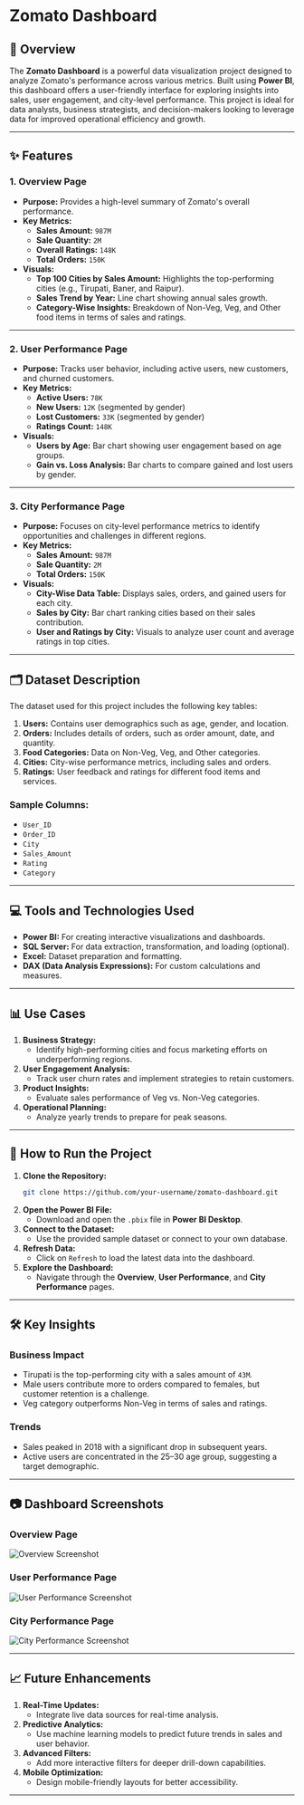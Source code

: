 # Zomato Dashboard

## 📖 Overview

The **Zomato Dashboard** is a powerful data visualization project designed to analyze Zomato's performance across various metrics. Built using **Power BI**, this dashboard offers a user-friendly interface for exploring insights into sales, user engagement, and city-level performance. This project is ideal for data analysts, business strategists, and decision-makers looking to leverage data for improved operational efficiency and growth.

---

## ✨ Features

### **1. Overview Page**
- **Purpose:** Provides a high-level summary of Zomato's overall performance.
- **Key Metrics:**
  - **Sales Amount:** `987M`
  - **Sale Quantity:** `2M`
  - **Overall Ratings:** `148K`
  - **Total Orders:** `150K`
- **Visuals:**
  - **Top 100 Cities by Sales Amount:** Highlights the top-performing cities (e.g., Tirupati, Baner, and Raipur).
  - **Sales Trend by Year:** Line chart showing annual sales growth.
  - **Category-Wise Insights:** Breakdown of Non-Veg, Veg, and Other food items in terms of sales and ratings.

---

### **2. User Performance Page**
- **Purpose:** Tracks user behavior, including active users, new customers, and churned customers.
- **Key Metrics:**
  - **Active Users:** `78K`
  - **New Users:** `12K` (segmented by gender)
  - **Lost Customers:** `33K` (segmented by gender)
  - **Ratings Count:** `148K`
- **Visuals:**
  - **Users by Age:** Bar chart showing user engagement based on age groups.
  - **Gain vs. Loss Analysis:** Bar charts to compare gained and lost users by gender.

---

### **3. City Performance Page**
- **Purpose:** Focuses on city-level performance metrics to identify opportunities and challenges in different regions.
- **Key Metrics:**
  - **Sales Amount:** `987M`
  - **Sale Quantity:** `2M`
  - **Total Orders:** `150K`
- **Visuals:**
  - **City-Wise Data Table:** Displays sales, orders, and gained users for each city.
  - **Sales by City:** Bar chart ranking cities based on their sales contribution.
  - **User and Ratings by City:** Visuals to analyze user count and average ratings in top cities.

---

## 🗂️ Dataset Description

The dataset used for this project includes the following key tables:
1. **Users:** Contains user demographics such as age, gender, and location.
2. **Orders:** Includes details of orders, such as order amount, date, and quantity.
3. **Food Categories:** Data on Non-Veg, Veg, and Other categories.
4. **Cities:** City-wise performance metrics, including sales and orders.
5. **Ratings:** User feedback and ratings for different food items and services.

### Sample Columns:
- `User_ID`
- `Order_ID`
- `City`
- `Sales_Amount`
- `Rating`
- `Category`

---

## 💻 Tools and Technologies Used

- **Power BI:** For creating interactive visualizations and dashboards.
- **SQL Server:** For data extraction, transformation, and loading (optional).
- **Excel:** Dataset preparation and formatting.
- **DAX (Data Analysis Expressions):** For custom calculations and measures.

---

## 📊 Use Cases

1. **Business Strategy:**
   - Identify high-performing cities and focus marketing efforts on underperforming regions.
2. **User Engagement Analysis:**
   - Track user churn rates and implement strategies to retain customers.
3. **Product Insights:**
   - Evaluate sales performance of Veg vs. Non-Veg categories.
4. **Operational Planning:**
   - Analyze yearly trends to prepare for peak seasons.

---

## 🚀 How to Run the Project

1. **Clone the Repository:**
   ```bash
   git clone https://github.com/your-username/zomato-dashboard.git
   ```
2. **Open the Power BI File:**
   - Download and open the `.pbix` file in **Power BI Desktop**.
3. **Connect to the Dataset:**
   - Use the provided sample dataset or connect to your own database.
4. **Refresh Data:**
   - Click on `Refresh` to load the latest data into the dashboard.
5. **Explore the Dashboard:**
   - Navigate through the **Overview**, **User Performance**, and **City Performance** pages.

---

## 🛠️ Key Insights

### **Business Impact**
- Tirupati is the top-performing city with a sales amount of `43M`.
- Male users contribute more to orders compared to females, but customer retention is a challenge.
- Veg category outperforms Non-Veg in terms of sales and ratings.

### **Trends**
- Sales peaked in 2018 with a significant drop in subsequent years.
- Active users are concentrated in the 25–30 age group, suggesting a target demographic.

---

## 📷 Dashboard Screenshots

### **Overview Page**
![Overview Screenshot](path/to/Dashboard-screenshot/Overview-Screenshot.PNG)

### **User Performance Page**
![User Performance Screenshot](path/to/user-performance-screenshot.png)

### **City Performance Page**
![City Performance Screenshot](path/to/city-performance-screenshot.png)

---

## 📈 Future Enhancements

1. **Real-Time Updates:**
   - Integrate live data sources for real-time analysis.
2. **Predictive Analytics:**
   - Use machine learning models to predict future trends in sales and user behavior.
3. **Advanced Filters:**
   - Add more interactive filters for deeper drill-down capabilities.
4. **Mobile Optimization:**
   - Design mobile-friendly layouts for better accessibility.

---
```
